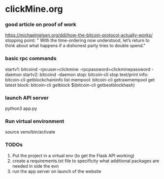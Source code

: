 # clickMine.org

### good article on proof of work
https://michaelnielsen.org/ddi/how-the-bitcoin-protocol-actually-works/
stopping point: " With the time-ordering now understood, let’s return to think about what happens if a dishonest party tries to double spend."

### basic rpc commands
startv1: bitcoind -rpcuser=clickmine -rpcpassword=clickminepassword -daemon
startv2: bitcoind -daemon
stop: bitcoin-cli stop
test/print info: bitcoin-cli getblockchaininfo
list mempool: bitcoin-cli getrawmempool
get latest block: bitcoin-cli getblock $(bitcoin-cli getbestblockhash)

### launch API server
python3 app.py

### Run virtual environment
source venv/bin/activate



### TODOs
1. Put the project in a virtual env (to get the Flask API working) 
2. create a requirements.txt file to specificity what additional packages are needed in side the evn
3. run the app server on launch of the website 